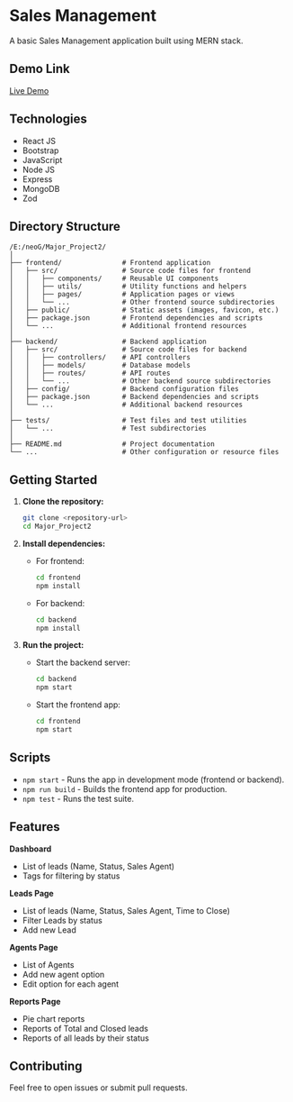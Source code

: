 # Sales Management

A basic Sales Management application built using MERN stack.

## Demo Link

[Live Demo](https://major-project-2-tt3m.vercel.app)

## Technologies
- React JS
- Bootstrap
- JavaScript
- Node JS
- Express
- MongoDB
- Zod

## Directory Structure

```
/E:/neoG/Major_Project2/
│
├── frontend/               # Frontend application
│   ├── src/                # Source code files for frontend
│   │   ├── components/     # Reusable UI components
│   │   ├── utils/          # Utility functions and helpers
│   │   ├── pages/          # Application pages or views
│   │   └── ...             # Other frontend source subdirectories
│   ├── public/             # Static assets (images, favicon, etc.)
│   ├── package.json        # Frontend dependencies and scripts
│   └── ...                 # Additional frontend resources
│
├── backend/                # Backend application
│   ├── src/                # Source code files for backend
│   │   ├── controllers/    # API controllers
│   │   ├── models/         # Database models
│   │   ├── routes/         # API routes
│   │   └── ...             # Other backend source subdirectories
│   ├── config/             # Backend configuration files
│   ├── package.json        # Backend dependencies and scripts
│   └── ...                 # Additional backend resources
│
├── tests/                  # Test files and test utilities
│   └── ...                 # Test subdirectories
│
├── README.md               # Project documentation
└── ...                     # Other configuration or resource files
```

## Getting Started

1. **Clone the repository:**

    ```bash
    git clone <repository-url>
    cd Major_Project2
    ```

2. **Install dependencies:**

    - For frontend:
        ```bash
        cd frontend
        npm install
        ```
    - For backend:
        ```bash
        cd backend
        npm install
        ```

3. **Run the project:**
    - Start the backend server:
        ```bash
        cd backend
        npm start
        ```
    - Start the frontend app:
        ```bash
        cd frontend
        npm start
        ```

## Scripts

-   `npm start` - Runs the app in development mode (frontend or backend).
-   `npm run build` - Builds the frontend app for production.
-   `npm test` - Runs the test suite.


## Features
**Dashboard**
- List of leads (Name, Status, Sales Agent)
- Tags for filtering by status

**Leads Page**
- List of leads (Name, Status, Sales Agent, Time to Close)
- Filter Leads by status
- Add new Lead

**Agents Page**
- List of Agents
- Add new agent option
- Edit option for each agent

**Reports Page**
- Pie chart reports
- Reports of Total and Closed leads
- Reports of all leads by their status

## Contributing

Feel free to open issues or submit pull requests.
